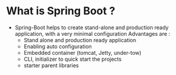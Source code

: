 # What is Spring Boot ?
  - Spring-Boot helps to create stand-alone and production ready application, with a very minimal configuration
    Advantages are :
    - Stand alone and production ready application
    - Enabling auto configuration
    - Embedded container (tomcat, Jetty, under-tow)
    - CLI, initializer to quick start the projects
    - starter parent libraries
    

